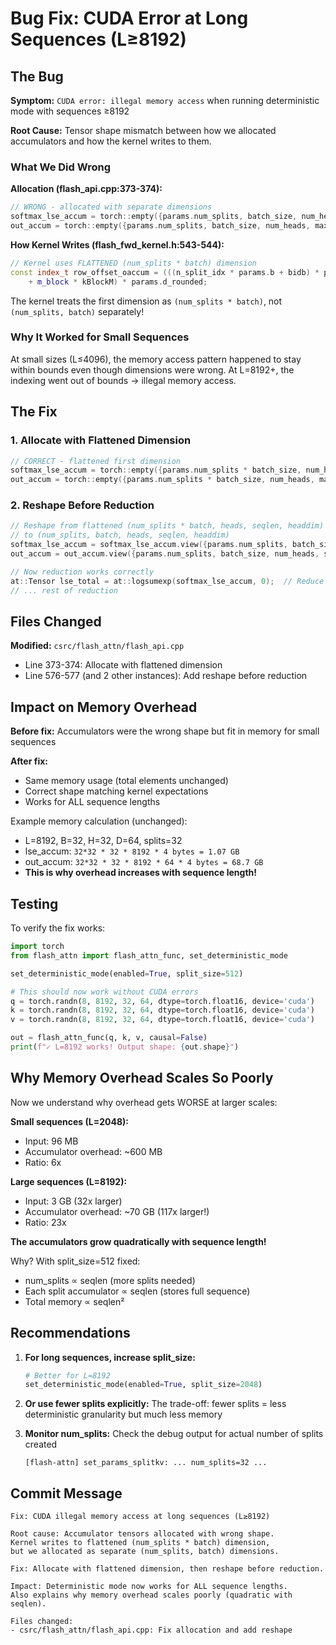 # Bug Fix: CUDA Error at Long Sequences (L≥8192)

## The Bug

**Symptom:** `CUDA error: illegal memory access` when running deterministic mode with sequences ≥8192

**Root Cause:** Tensor shape mismatch between how we allocated accumulators and how the kernel writes to them.

### What We Did Wrong

**Allocation (flash_api.cpp:373-374):**
```cpp
// WRONG - allocated with separate dimensions
softmax_lse_accum = torch::empty({params.num_splits, batch_size, num_heads, max_seqlen_q}, ...);
out_accum = torch::empty({params.num_splits, batch_size, num_heads, max_seqlen_q, head_size_rounded}, ...);
```

**How Kernel Writes (flash_fwd_kernel.h:543-544):**
```cpp
// Kernel uses FLATTENED (num_splits * batch) dimension
const index_t row_offset_oaccum = (((n_split_idx * params.b + bidb) * params.h + bidh) * params.seqlen_q
    + m_block * kBlockM) * params.d_rounded;
```

The kernel treats the first dimension as `(num_splits * batch)`, not `(num_splits, batch)` separately!

### Why It Worked for Small Sequences

At small sizes (L≤4096), the memory access pattern happened to stay within bounds even though dimensions were wrong. At L=8192+, the indexing went out of bounds → illegal memory access.

## The Fix

### 1. Allocate with Flattened Dimension

```cpp
// CORRECT - flattened first dimension
softmax_lse_accum = torch::empty({params.num_splits * batch_size, num_heads, max_seqlen_q}, ...);
out_accum = torch::empty({params.num_splits * batch_size, num_heads, max_seqlen_q, head_size_rounded}, ...);
```

### 2. Reshape Before Reduction

```cpp
// Reshape from flattened (num_splits * batch, heads, seqlen, headdim)
// to (num_splits, batch, heads, seqlen, headdim)
softmax_lse_accum = softmax_lse_accum.view({params.num_splits, batch_size, num_heads, seqlen_q});
out_accum = out_accum.view({params.num_splits, batch_size, num_heads, seqlen_q, head_size});

// Now reduction works correctly
at::Tensor lse_total = at::logsumexp(softmax_lse_accum, 0);  // Reduce over splits
// ... rest of reduction
```

## Files Changed

**Modified:** `csrc/flash_attn/flash_api.cpp`
- Line 373-374: Allocate with flattened dimension
- Line 576-577 (and 2 other instances): Add reshape before reduction

## Impact on Memory Overhead

**Before fix:** Accumulators were the wrong shape but fit in memory for small sequences

**After fix:**
- Same memory usage (total elements unchanged)
- Correct shape matching kernel expectations
- Works for ALL sequence lengths

Example memory calculation (unchanged):
- L=8192, B=32, H=32, D=64, splits=32
- lse_accum: `32*32 * 32 * 8192 * 4 bytes = 1.07 GB`
- out_accum: `32*32 * 32 * 8192 * 64 * 4 bytes = 68.7 GB`
- **This is why overhead increases with sequence length!**

## Testing

To verify the fix works:
```python
import torch
from flash_attn import flash_attn_func, set_deterministic_mode

set_deterministic_mode(enabled=True, split_size=512)

# This should now work without CUDA errors
q = torch.randn(8, 8192, 32, 64, dtype=torch.float16, device='cuda')
k = torch.randn(8, 8192, 32, 64, dtype=torch.float16, device='cuda')
v = torch.randn(8, 8192, 32, 64, dtype=torch.float16, device='cuda')

out = flash_attn_func(q, k, v, causal=False)
print(f"✓ L=8192 works! Output shape: {out.shape}")
```

## Why Memory Overhead Scales So Poorly

Now we understand why overhead gets WORSE at larger scales:

**Small sequences (L=2048):**
- Input: 96 MB
- Accumulator overhead: ~600 MB
- Ratio: 6x

**Large sequences (L=8192):**
- Input: 3 GB  (32x larger)
- Accumulator overhead: ~70 GB  (117x larger!)
- Ratio: 23x

**The accumulators grow quadratically with sequence length!**

Why? With split_size=512 fixed:
- num_splits ∝ seqlen (more splits needed)
- Each split accumulator ∝ seqlen (stores full sequence)
- Total memory ∝ seqlen²

## Recommendations

1. **For long sequences, increase split_size:**
   ```python
   # Better for L=8192
   set_deterministic_mode(enabled=True, split_size=2048)
   ```

2. **Or use fewer splits explicitly:**
   The trade-off: fewer splits = less deterministic granularity but much less memory

3. **Monitor num_splits:**
   Check the debug output for actual number of splits created
   ```
   [flash-attn] set_params_splitkv: ... num_splits=32 ...
   ```

## Commit Message

```
Fix: CUDA illegal memory access at long sequences (L≥8192)

Root cause: Accumulator tensors allocated with wrong shape.
Kernel writes to flattened (num_splits * batch) dimension,
but we allocated as separate (num_splits, batch) dimensions.

Fix: Allocate with flattened dimension, then reshape before reduction.

Impact: Deterministic mode now works for ALL sequence lengths.
Also explains why memory overhead scales poorly (quadratic with seqlen).

Files changed:
- csrc/flash_attn/flash_api.cpp: Fix allocation and add reshape
```
